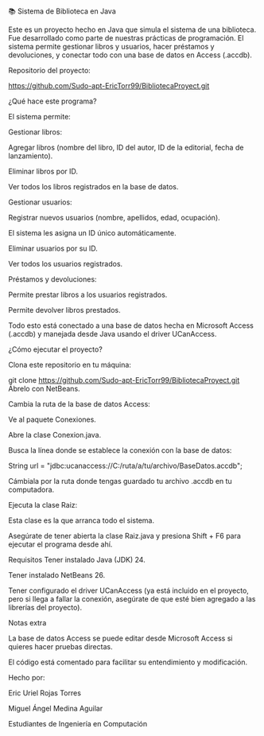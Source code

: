 📚 Sistema de Biblioteca en Java

Este es un proyecto hecho en Java que simula el sistema de una biblioteca. Fue desarrollado como parte de nuestras prácticas de programación. El sistema permite gestionar libros y usuarios, hacer préstamos y devoluciones, y conectar todo con una base de datos en Access (.accdb).

Repositorio del proyecto:

https://github.com/Sudo-apt-EricTorr99/BibliotecaProyect.git

¿Qué hace este programa?

El sistema permite:

Gestionar libros:

Agregar libros (nombre del libro, ID del autor, ID de la editorial, fecha de lanzamiento).

Eliminar libros por ID.

Ver todos los libros registrados en la base de datos.

Gestionar usuarios:

Registrar nuevos usuarios (nombre, apellidos, edad, ocupación).

El sistema les asigna un ID único automáticamente.

Eliminar usuarios por su ID.

Ver todos los usuarios registrados.

Préstamos y devoluciones:

Permite prestar libros a los usuarios registrados.

Permite devolver libros prestados.

Todo esto está conectado a una base de datos hecha en Microsoft Access (.accdb) y manejada desde Java usando el driver UCanAccess.

 ¿Cómo ejecutar el proyecto?
 
Clona este repositorio en tu máquina:

git clone https://github.com/Sudo-apt-EricTorr99/BibliotecaProyect.git
Ábrelo con NetBeans.


Cambia la ruta de la base de datos Access:

Ve al paquete Conexiones.

Abre la clase Conexion.java.

Busca la línea donde se establece la conexión con la base de datos:

String url = "jdbc:ucanaccess://C:/ruta/a/tu/archivo/BaseDatos.accdb";

Cámbiala por la ruta donde tengas guardado tu archivo .accdb en tu computadora.

Ejecuta la clase Raiz:

Esta clase es la que arranca todo el sistema.

Asegúrate de tener abierta la clase Raiz.java y presiona Shift + F6 para ejecutar el programa desde ahí.

Requisitos
Tener instalado Java (JDK) 24.

Tener instalado NetBeans 26.

Tener configurado el driver UCanAccess (ya está incluido en el proyecto, pero si llega a fallar la conexión, asegúrate de que esté bien agregado a las librerías del proyecto).

Notas extra

La base de datos Access se puede editar desde Microsoft Access si quieres hacer pruebas directas.

El código está comentado para facilitar su entendimiento y modificación.

Hecho por:

Eric Uriel Rojas Torres

Miguel Ángel Medina Aguilar

Estudiantes de Ingeniería en Computación 
